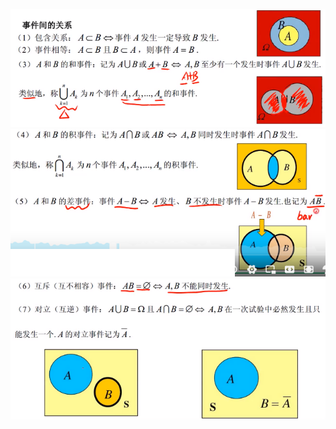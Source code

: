 ![](../photo/Pasted%20image%2020240416113843.png)
![](../photo/Pasted%20image%2020240416114014.png)
![](../photo/Pasted%20image%2020240416114038.png)
